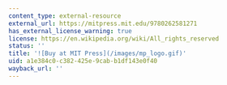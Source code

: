 ```yaml
---
content_type: external-resource
external_url: https://mitpress.mit.edu/9780262581271
has_external_license_warning: true
license: https://en.wikipedia.org/wiki/All_rights_reserved
status: ''
title: '![Buy at MIT Press](/images/mp_logo.gif)'
uid: a1e384c0-c382-425e-9cab-b1df143e0f40
wayback_url: ''
---
```


